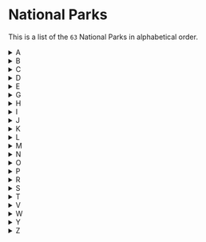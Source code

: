 # National Parks

This is a list of the `63` National Parks in alphabetical order.

<!-- Data From https://data.world/kevinnayar/us-national-parks/workspace/file?filename=data.json -->

<!-- 63 Parks Currently -->
<!-- May update later to include national park sub categories... -->

<details>
<summary>A</summary>
Acadia National Park <br/> 
American Samoa National Park <br/>
Arches National Park
</details>

<details>
<summary>B</summary>
Badlands National Park <br/> 
Big Bend National Park <br/> 
Biscayne National Park <br/> 
Black Canyon National Park <br/> 
Bryce Canyon National Park
</details>

<details>
<summary>C</summary>
Canyonlands National Park <br/>
Capitol Reef National Park <br/> 
Carlsbad Caverns National Park <br/>
Channel Islands National Park <br/>
Congaree National Park <br/>
Crater Lake National Park <br/>
Cuyahoga Valley National Park
</details>

<details>
<summary>D</summary>
Death Valley National Park <br/> 
Denali National Park <br/>
Dry Tortugas National Park
</details>

<details>
<summary>E</summary>
Everglades National Park
</details>

<details>
<summary>G</summary>
Gates of the Arctic National Park <br/> 
Gateway Arch National Park <br/>
Glacier National Park <br/>
Glacier Bay National Park <br/>
Grand Canyon National Park <br/>
Grand Tetons National Park <br/>
Great Basin National Park <br/>
Great Sand Dunes National Park <br/>
Great Smoky Mountains National Park <br/>
Guadalupe Mountains National Park 
</details>

<details>
<summary>H</summary>
Haleakala National Park <br/> 
Hawaii Volcanoes National Park <br/>
Hot Springs National Park
</details>

<details>
<summary>I</summary>
Indiana Dunes National Park <br/> 
Isle Royale National Park
</details>

<details>
<summary>J</summary>
Joshua Tree National Park
</details>

<details>
<summary>K</summary>
Katmai National Park <br/> 
Kenai Fjords National Park <br/>
Kings Canyon National Park <br/>
Kobuk Valley National Park
</details>

<details>
<summary>L</summary>
Lake Clark National Park <br/> 
Lassen Volcanic National Park
</details>

<details>
<summary>M</summary>
Mammoth Cave National Park <br/> 
Mesa Verde National Park <br/>
Mount Rainier National Park
</details>

<details>
<summary>N</summary>
New River Gorge National Park <br/> 
North Cascades National Park
</details>

<details>
<summary>O</summary>
Olympic National Park
</details>

<details>
<summary>P</summary>
Petrified Forest National Park <br/> 
Pinnacles National Park
</details>

<details>
<summary>R</summary>
Redwoods National Park <br/> 
Rocky Mountain National Park
</details>

<details>
<summary>S</summary>
Saguaro National Park <br/> 
Sequoia National Park <br/>
Shenandoah National Park
</details>

<details>
<summary>T</summary>
Theodore Roosevelt National Park
</details>

<details>
<summary>V</summary>
Virgin Islands National Park <br/> 
Voyageurs National Park
</details>

<details>
<summary>W</summary>
White Sands National Park <br/> 
Wind Cave National Park <br/>
Wrangell St. Elias National Park
</details>

<details>
<summary>Y</summary>
Yellowstone National Park <br/> 
Yosemite National Park
</details>

<details>
<summary>Z</summary>
Zion National Park
</details>
